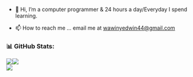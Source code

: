 - 👋 Hi, I’m a computer programmer & 24 hours a day/Everyday I spend learning.

- 📫 How to reach me ... email me at wawinyedwin44@gmail.com

### 📊 GitHub Stats:
![](https://github-readme-stats.vercel.app/api?username=WawinyEdwin&theme=vue-dark&hide_border=false&include_all_commits=true&count_private=true)![](https://github-readme-streak-stats.herokuapp.com/?user=WawinyEdwin&theme=vue-dark&hide_border=false)<br/>
![](https://github-readme-stats.vercel.app/api/top-langs/?username=WawinyEdwin&theme=vue-dark&hide_border=false&include_all_commits=true&count_private=true&layout=compact)


<!---
WawinyEdwin/WawinyEdwin is a ✨ special ✨ repository because its `README.md` (this file) appears on your GitHub profile.
You can click the Preview link to take a look at your changes.
--->
